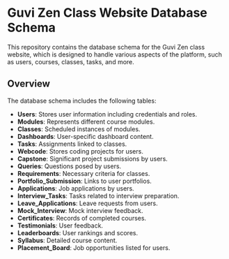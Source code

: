 # Guvi Zen Class Website Database Schema

This repository contains the database schema for the Guvi Zen class website, which is designed to handle various aspects of the platform, such as users, courses, classes, tasks, and more.

## Overview

The database schema includes the following tables:

- **Users**: Stores user information including credentials and roles.
- **Modules**: Represents different course modules.
- **Classes**: Scheduled instances of modules.
- **Dashboards**: User-specific dashboard content.
- **Tasks**: Assignments linked to classes.
- **Webcode**: Stores coding projects for users.
- **Capstone**: Significant project submissions by users.
- **Queries**: Questions posed by users.
- **Requirements**: Necessary criteria for classes.
- **Portfolio_Submission**: Links to user portfolios.
- **Applications**: Job applications by users.
- **Interview_Tasks**: Tasks related to interview preparation.
- **Leave_Applications**: Leave requests from users.
- **Mock_Interview**: Mock interview feedback.
- **Certificates**: Records of completed courses.
- **Testimonials**: User feedback.
- **Leaderboards**: User rankings and scores.
- **Syllabus**: Detailed course content.
- **Placement_Board**: Job opportunities listed for users.

